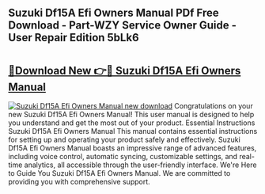 ## Suzuki Df15A Efi Owners Manual PDf Free Download - Part-WZY Service Owner Guide - User Repair Edition 5bLk6

# <h2><a href="http://bc67301.oget.top/?id=Suzuki+Df15A+Efi+Owners+Manual">🔗Download New 👉🔴 Suzuki Df15A Efi Owners Manual</a></h2>

[![Suzuki Df15A Efi Owners Manual new download](https://i.imgur.com/5g1atiW.png)](http://bc67301.oget.top/?id=Suzuki+Df15A+Efi+Owners+Manual)
Congratulations on your new Suzuki Df15A Efi Owners Manual! This user manual is designed to help you understand and get the most out of your product. Essential Instructions Suzuki Df15A Efi Owners Manual This manual contains essential instructions for setting up and operating your product safely and effectively. Suzuki Df15A Efi Owners Manual boasts an impressive range of advanced features, including voice control, automatic syncing, customizable settings, and real-time analytics, all accessible through the user-friendly interface. We're Here to Guide You Suzuki Df15A Efi Owners Manual. We are committed to providing you with comprehensive support.

